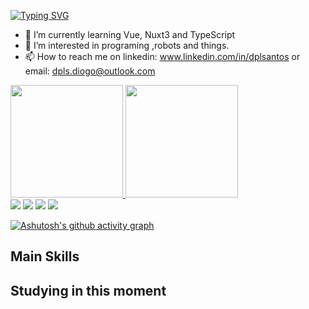[![Typing SVG](https://readme-typing-svg.demolab.com?font=Fira+Code&pause=1000&color=B302F7&width=435&lines=%F0%9F%91%8B+Hi%2C+I%E2%80%99m+Diogo;%F0%9F%A7%91%F0%9F%8F%BB%E2%80%8D%F0%9F%92%BB+I'm+a+computer+science+student.;%F0%9F%A4%93+I'm+26+years+old+;+%F0%9F%87%A7%F0%9F%87%B7+I'm+from+Brazil+;%F0%9F%98%8A+Be+Welcome+!+%3AD+)](https://git.io/typing-svg)


- 🌱 I’m currently learning Vue, Nuxt3 and TypeScript
- 👀 I’m interested in programing ,robots and things.
- 📫 How to reach me on linkedin: www.linkedin.com/in/dplsantos or email: dpls.diogo@outlook.com

<div>
<a href="https://github.com/Reiquem">
<img loading="lazy" height="180em" src="https://github-readme-stats.vercel.app/api/top-langs/?username=Reiquem&layout=compact&langs_count=7&theme=dracula"/>
<img loading="lazy" height="180em" src="https://github-readme-stats.vercel.app/api?username=Reiquem&show_icons=true&theme=dracula&include_all_commits=true&count_private=true"/>
</div>

<div>
<a href="https://instagram.com/diogo.pls/" target="_blank"><img loading="lazy" src="https://img.shields.io/badge/-Instagram-%23E4405F?style=for-the-badge&logo=instagram&logoColor=white" target="_blank"></a>
<a href="https://www.twitch.tv/Reiquemg" target="_blank"><img loading="lazy" src="https://img.shields.io/badge/Twitch-9146FF?style=for-the-badge&logo=twitch&logoColor=white" target="_blank"></a>
<a href = "mailto:dpls.diogo@outlook.com"><img loading="lazy" src="https://img.shields.io/badge/Gmail-D14836?style=for-the-badge&logo=gmail&logoColor=white" target="_blank"></a>
<a href="https://www.linkedin.com/in/dplsantos/" target="_blank"><img loading="lazy" src="https://img.shields.io/badge/-LinkedIn-%230077B5?style=for-the-badge&logo=linkedin&logoColor=white" target="_blank"></a>   

[![Ashutosh's github activity graph](https://github-readme-activity-graph.vercel.app/graph?username=Reiquem&theme=dracula)](https://github.com/ashutosh00710/github-readme-activity-graph)
</div>

<div>
  <h2>Main Skills</h2>
  <div>
<i class="devicon-git-plain-wordmark"></i>
    </div>      
  <h2>Studying in this moment</h2>
   <div>
</div>


<!---
Reiquem/Reiquem is a ✨ special ✨ repository because its `README.md` (this file) appears on your GitHub profile.
You can click the Preview link to take a look at your changes.
--->
